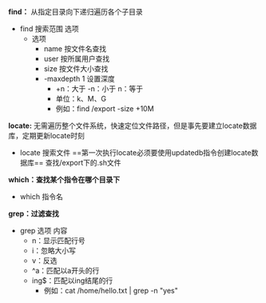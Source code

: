 **find：** 从指定目录向下递归遍历各个子目录
- find 搜索范围 选项
  - 选项
    - name 按文件名查找
    - user 按所属用户查找 
    - size 按文件大小查找
    - -maxdepth 1 设置深度
      - +n：大于  -n：小于  n：等于
      - 单位：k、M、G
      - 例如：find /export -size +10M

**locate:** 无需遍历整个文件系统，快速定位文件路径，但是事先要建立locate数据库，定期更新locate时刻
- locate 搜索文件
==第一次执行locate必须要使用updatedb指令创建locate数据库==
查找/export下的.sh文件   



**which：查找某个指令在哪个目录下**
- which 指令名

**grep：过滤查找**
- grep 选项 内容
  - n：显示匹配行号
  - i：忽略大小写 
  - v：反选
  - ^a：匹配以a开头的行
  - ing$：匹配以ing结尾的行
    - 例如：cat /home/hello.txt | grep -n  "yes"